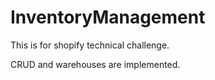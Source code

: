 # InventoryManagement

This is for shopify technical challenge.

CRUD and warehouses are implemented.
